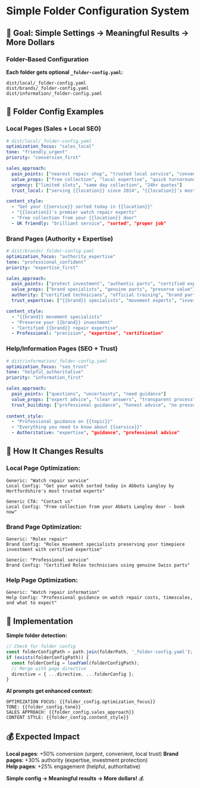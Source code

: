 # Simple Folder Configuration System

## 🎯 Goal: Simple Settings → Meaningful Results → More Dollars

### **Folder-Based Configuration**

**Each folder gets optional `_folder-config.yaml`:**

```
dist/local/_folder-config.yaml
dist/brands/_folder-config.yaml  
dist/information/_folder-config.yaml
```

## 📁 **Folder Config Examples**

### **Local Pages (Sales + Local SEO)**
```yaml
# dist/local/_folder-config.yaml
optimization_focus: "sales_local"
tone: "friendly_urgent"
priority: "conversion_first"

sales_approach:
  pain_points: ["nearest repair shop", "trusted local service", "convenient collection"]
  value_props: ["free collection", "local expertise", "quick turnaround"]
  urgency: ["limited slots", "same day collection", "24hr quotes"]
  trust_local: ["serving {{location}} since 2014", "{{location}}'s most trusted"]

content_style:
  - "Get your {{service}} sorted today in {{location}}"
  - "{{location}}'s premier watch repair experts"
  - "Free collection from your {{location}} door"
  - UK friendly: "brilliant service", "sorted", "proper job"
```

### **Brand Pages (Authority + Expertise)**
```yaml
# dist/brands/_folder-config.yaml
optimization_focus: "authority_expertise"
tone: "professional_confident"
priority: "expertise_first"

sales_approach:
  pain_points: ["protect investment", "authentic parts", "certified expertise"]
  value_props: ["brand specialists", "genuine parts", "preserve value"]
  authority: ["certified technicians", "official training", "brand partnerships"]
  trust_expertise: ["{{brand}} specialists", "movement experts", "investment protection"]

content_style:
  - "{{brand}} movement specialists"
  - "Preserve your {{brand}} investment"
  - "Certified {{brand}} repair expertise" 
  - Professional: "precision", "expertise", "certification"
```

### **Help/Information Pages (SEO + Trust)**
```yaml
# dist/information/_folder-config.yaml
optimization_focus: "seo_trust"
tone: "helpful_authoritative"
priority: "information_first"

sales_approach:
  pain_points: ["questions", "uncertainty", "need guidance"]
  value_props: ["expert advice", "clear answers", "transparent process"]
  trust_building: ["professional guidance", "honest advice", "no pressure"]
  
content_style:
  - "Professional guidance on {{topic}}"
  - "Everything you need to know about {{service}}"
  - Authoritative: "expertise", "guidance", "professional advice"
```

## 🎯 **How It Changes Results**

### **Local Page Optimization:**
```
Generic: "Watch repair service"
Local Config: "Get your watch sorted today in Abbots Langley by Hertfordshire's most trusted experts"

Generic CTA: "Contact us"
Local Config: "Free collection from your Abbots Langley door - book now"
```

### **Brand Page Optimization:**
```
Generic: "Rolex repair"
Brand Config: "Rolex movement specialists preserving your timepiece investment with certified expertise"

Generic: "Professional service"
Brand Config: "Certified Rolex technicians using genuine Swiss parts"
```

### **Help Page Optimization:**
```
Generic: "Watch repair information"
Help Config: "Professional guidance on watch repair costs, timescales, and what to expect"
```

## 🔧 **Implementation**

**Simple folder detection:**
```javascript
// Check for folder config
const folderConfigPath = path.join(folderPath, '_folder-config.yaml');
if (exists(folderConfigPath)) {
  const folderConfig = loadYaml(folderConfigPath);
  // Merge with page directive
  directive = { ...directive, ...folderConfig };
}
```

**AI prompts get enhanced context:**
```
OPTIMIZATION FOCUS: {{folder_config.optimization_focus}}
TONE: {{folder_config.tone}}  
SALES APPROACH: {{folder_config.sales_approach}}
CONTENT STYLE: {{folder_config.content_style}}
```

## 💰 **Expected Impact**

**Local pages**: +50% conversion (urgent, convenient, local trust)
**Brand pages**: +30% authority (expertise, investment protection)  
**Help pages**: +25% engagement (helpful, authoritative)

**Simple config → Meaningful results → More dollars!** 💰

